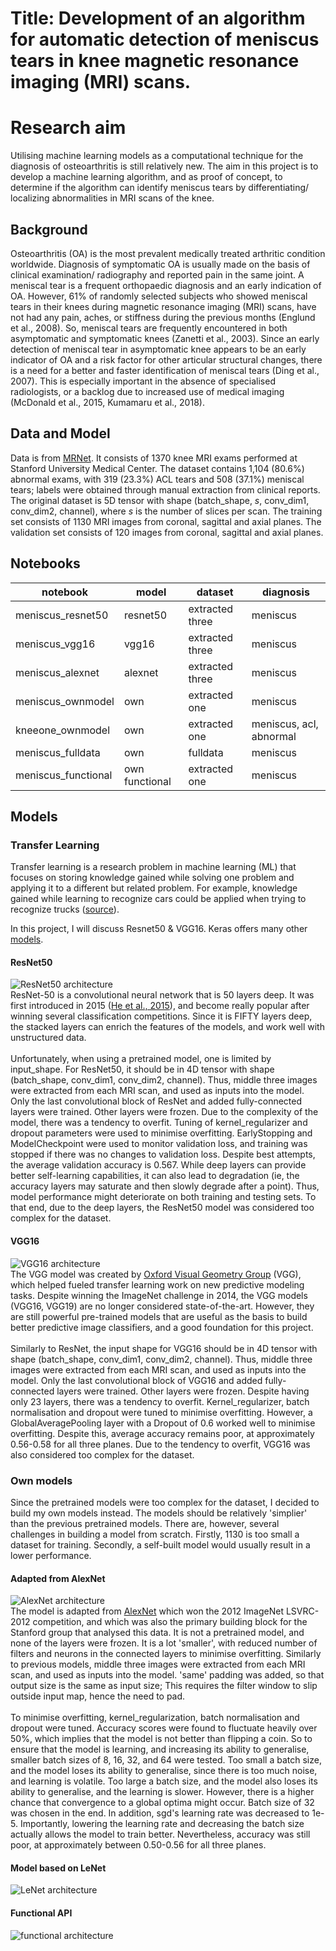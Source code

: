 # Title: Development of an algorithm for automatic detection of meniscus tears in knee magnetic resonance imaging (MRI) scans.

# Research aim
Utilising machine learning models as a computational technique for the diagnosis of osteoarthritis is still relatively new. The aim in this project is to develop a machine learning algorithm, and as proof of concept, to determine if the algorithm can identify meniscus tears by differentiating/ localizing abnormalities in MRI scans of the knee.

## Background
Osteoarthritis (OA) is the most prevalent medically treated arthritic condition worldwide. Diagnosis of symptomatic OA is usually made on the basis of clinical examination/ radiography and reported pain in the same joint. A meniscal tear is a frequent orthopaedic diagnosis and an early indication of OA. However, 61% of randomly selected subjects who showed meniscal tears in their knees during magnetic resonance imaging (MRI) scans, have not had any pain, aches, or stiffness during the previous months (Englund et al., 2008). So, meniscal tears are frequently encountered in both asymptomatic and symptomatic knees (Zanetti et al., 2003). Since an early detection of meniscal tear in asymptomatic knee appears to be an early indicator of OA and a risk factor for other articular structural changes, there is a need for a better and faster identification of meniscal tears (Ding et al., 2007). This is especially important in the absence of specialised radiologists, or a backlog due to increased use of medical imaging (McDonald et al., 2015, Kumamaru et al., 2018). 

## Data and Model
Data is from [MRNet](https://stanfordmlgroup.github.io/competitions/mrnet/). It consists of 1370 knee MRI exams performed at Stanford University Medical Center. The dataset contains 1,104 (80.6%) abnormal exams, with 319 (23.3%) ACL tears and 508 (37.1%) meniscal tears; labels were obtained through manual extraction from clinical reports. The original dataset is 5D tensor with shape (batch_shape, *s*, conv_dim1, conv_dim2, channel), where *s* is the number of slices per scan. The training set consists of 1130 MRI images from coronal, sagittal and axial planes. The validation set consists of 120 images from coronal, sagittal and axial planes. 

## Notebooks
| notebook            | model          | dataset         | diagnosis               |
|---------------------|----------------|-----------------|-------------------------|
| meniscus_resnet50   | resnet50       | extracted three | meniscus                |
| meniscus_vgg16      | vgg16          | extracted three | meniscus                |
| meniscus_alexnet    | alexnet        | extracted three | meniscus                |
| meniscus_ownmodel   | own            | extracted one   | meniscus                |
| kneeone_ownmodel    | own            | extracted one   | meniscus, acl, abnormal |
| meniscus_fulldata   | own            | fulldata        | meniscus                |
| meniscus_functional | own functional | extracted one   | meniscus                |

## Models
### Transfer Learning
Transfer learning is a research problem in machine learning (ML) that focuses on storing knowledge gained while solving one problem and applying it to a different but related problem. For example, knowledge gained while learning to recognize cars could be applied when trying to recognize trucks ([source](https://en.wikipedia.org/wiki/Transfer_learning)).

In this project, I will discuss Resnet50 & VGG16. Keras offers many other [models](https://keras.io/api/applications/). 

#### ResNet50
![ResNet50 architecture](https://github.com/doscsy12/knee_mri_proj/blob/main/images/resnet.png)
<br> ResNet-50 is a convolutional neural network that is 50 layers deep. It was first introduced in 2015 ([He et al., 2015](https://arxiv.org/abs/1512.03385)), and become really popular after winning several classification competitions. Since it is FIFTY layers deep, the stacked layers can enrich the features of the models, and work well with unstructured data.
<br>
<br> Unfortunately, when using a pretrained model, one is limited by input_shape. For ResNet50, it should be in 4D tensor with shape (batch_shape, conv_dim1, conv_dim2, channel). Thus, middle three images were extracted from each MRI scan, and used as inputs into the model. Only the last convolutional block of ResNet and added fully-connected layers were trained. Other layers were frozen. Due to the complexity of the model, there was a tendency to overfit. Tuning of kernel_regularizer and dropout parameters were used to minimise overfitting. EarlyStopping and ModelCheckpoint were used to monitor validation loss, and training was stopped if there was no changes to validation loss. Despite best attempts, the average validation accuracy is 0.567. While deep layers can provide better self-learning capabilities, it can also lead to degradation (ie, the accuracy layers may saturate and then slowly degrade after a point). Thus, model performance might deteriorate on both training and testing sets. To that end, due to the deep layers, the ResNet50 model was considered too complex for the dataset. 

#### VGG16
![VGG16 architecture](https://github.com/doscsy12/knee_mri_proj/blob/main/images/vgg16.png)
<br>The VGG model was created by [Oxford Visual Geometry Group](http://www.robots.ox.ac.uk/~vgg/) (VGG), which helped fueled transfer learning work on new predictive modeling tasks. Despite winning the ImageNet challenge in 2014, the VGG models (VGG16, VGG19) are no longer considered state-of-the-art. However, they are still powerful pre-trained models that are useful as the basis to build better predictive image classifiers, and a good foundation for this project.
<br>
<br> Similarly to ResNet, the input shape for VGG16 should be in 4D tensor with shape (batch_shape, conv_dim1, conv_dim2, channel). Thus, middle three images were extracted from each MRI scan, and used as inputs into the model. Only the last convolutional block of VGG16 and added fully-connected layers were trained. Other layers were frozen. Despite having only 23 layers, there was a tendency to overfit. Kernel_regularizer, batch normalisation and dropout were tuned to minimise overfitting. However, a GlobalAveragePooling layer with a Dropout of 0.6 worked well to minimise overfitting. Despite this, average accuracy remains poor, at approximately 0.56-0.58 for all three planes. Due to the tendency to overfit, VGG16 was also considered too complex for the dataset.

### Own models
Since the pretrained models were too complex for the dataset, I decided to build my own models instead. The models should be relatively 'simplier' than the previous pretrained models. There are, however, several challenges in building a model from scratch. Firstly, 1130 is too small a dataset for training. Secondly, a self-built model would usually result in a lower performance. 

#### Adapted from AlexNet
![AlexNet architecture](https://github.com/doscsy12/knee_mri_proj/blob/main/images/alexnet.png)
<br> The model is adapted from [AlexNet](https://neurohive.io/en/popular-networks/alexnet-imagenet-classification-with-deep-convolutional-neural-networks/) which won the 2012 ImageNet LSVRC-2012 competition, and which was also the primary building block for the Stanford group that analysed this data. It is not a pretrained model, and none of the layers were frozen. It is a lot 'smaller', with reduced number of filters and neurons in the connected layers to minimise overfitting. Similarly to previous models, middle three images were extracted from each MRI scan, and used as inputs into the model. 'same' padding was added, so that output size is the same as input size; This requires the filter window to slip outside input map, hence the need to pad.
<br>
<br> To minimise overfitting, kernel_regularization, batch normalisation and dropout were tuned. Accuracy scores were found to fluctuate heavily over 50%, which implies that the model is not better than flipping a coin. So to ensure that the model is learning, and increasing its ability to generalise, smaller batch sizes of 8, 16, 32, and 64 were tested. Too small a batch size, and the model loses its ability to generalise, since there is too much noise, and learning is volatile. Too large a batch size, and the model also loses its ability to generalise, and the learning is slower. However, there is a higher chance that convergence to a global optima might occur. Batch size of 32 was chosen in the end. In addition, sgd's learning rate was decreased to 1e-5. Importantly, lowering the learning rate and decreasing the batch size actually allows the model to train better. Nevertheless, accuracy was still poor, at approximately between 0.50-0.56 for all three planes.  

#### Model based on LeNet
![LeNet architecture](https://github.com/doscsy12/knee_mri_proj/blob/main/images/ownmodel.png)




#### Functional API
![functional architecture](https://github.com/doscsy12/knee_mri_proj/blob/main/images/func_architecture.png)



